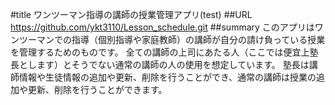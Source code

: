 #title
ワンツーマン指導の講師の授業管理アプリ(test)
##URL
https://github.com/ykt3110/Lesson_schedule.git
##summary
このアプリはワンツーマンでの指導（個別指導や家庭教師）の講師が自分の請け負っている授業を管理するためのものです。
  全ての講師の上司にあたる人（ここでは便宜上塾長とします）とそうでない通常の講師の人の使用を想定しています。
  塾長は講師情報や生徒情報の追加や更新、削除を行うことができ、通常の講師は授業の追加や更新、削除を行うことができます。

